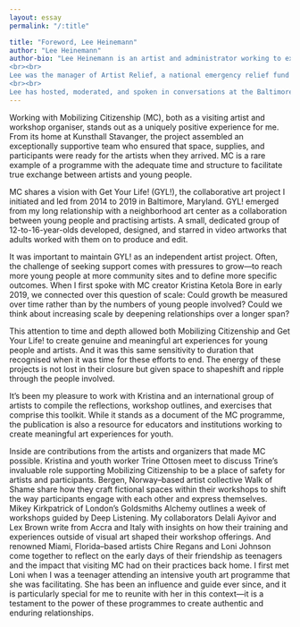 ```yaml
---
layout: essay
permalink: "/:title"

title: "Foreword, Lee Heinemann"
author: "Lee Heinemann"
author-bio: "Lee Heinemann is an artist and administrator working to expand opportunities for artists. In 2014, he founded Get Your Life!—a collaborative, youth-centred video production company that put practising artists to work producing projects written, designed, and directed by middle school students in Baltimore, Maryland. He worked as the Education Director of the Baltimore nomadic museum The Contemporary, which produced Get Your Life! in 2016 and 2017. Get Your Life! was in residence in the Baltimore Museum of Art with an exhibition, publication, and a series of public programs from 2018 to 2019.
<br><br>
Lee was the manager of Artist Relief, a national emergency relief fund that distributed over $23 million to artists at the beginning of the Covid-19 pandemic. He served as Initiatives Manager at United States Artists, contributing to the research, development, and administration of new resource programmes including Disability Futures and the Maxwell/Hanrahan Awards in Craft. He is now Program Director of the artist-led organization A Blade of Grass.
<br><br>
Lee has hosted, moderated, and spoken in conversations at the Baltimore School for the Arts, Creative Time Summit, and the DisUniversity lecture series in collaboration with Dis and the Baltimore Museum of Art. He has created programming for a range of cultural organizations including Oolite Arts and Kunsthall Stavanger and produced public artist commissions with the City of Miami Beach and the High Line, New York. He is a Presidential Scholar in the Arts and received a BFA in Interdisciplinary Sculpture from the Maryland Institute College of Art."
---
```


Working with Mobilizing Citizenship (MC), both as a visiting artist and workshop organiser, stands out as a uniquely positive experience for me. From its home at Kunsthall Stavanger, the project assembled an exceptionally supportive team who ensured that space, supplies, and participants were ready for the artists when they arrived. MC is a rare example of a programme with the adequate time and structure to facilitate true exchange between artists and young people.


MC shares a vision with Get Your Life! (GYL!), the collaborative art project I initiated and led from 2014 to 2019 in Baltimore, Maryland. GYL! emerged from my long relationship with a neighborhood art center as a collaboration between young people and practising artists. A small, dedicated group of 12-to-16-year-olds developed, designed, and starred in video artworks that adults worked with them on to produce and edit. 


It was important to maintain GYL! as an independent artist project. Often, the challenge of seeking support comes with pressures to grow—to reach more young people at more community sites and to define more specific outcomes. When I first spoke with MC creator Kristina Ketola Bore in early 2019, we connected over this question of scale: Could growth be measured over time rather than by the numbers of young people involved? Could we think about increasing scale by deepening relationships over a longer span? 


This attention to time and depth allowed both Mobilizing Citizenship and Get Your Life! to create genuine and meaningful art experiences for young people and artists. And it was this same  sensitivity to duration that recognised when it was time for these efforts to end. The energy of these projects is not lost in their closure but given space to shapeshift and ripple through the people involved. 


It’s been my pleasure to work with Kristina and an international group of artists to compile the reflections, workshop outlines, and exercises that comprise this toolkit. While it stands as a document of the MC programme, the publication is also a resource for educators and institutions working to create meaningful art experiences for youth. 


Inside are contributions from the artists and organizers that made MC possible. Kristina and youth worker Trine Ottosen meet to discuss Trine’s invaluable role supporting Mobilizing Citizenship to be a place of safety for artists and participants. Bergen, Norway–based artist collective Walk of Shame share how they craft fictional spaces within their workshops to shift the way participants engage with each other and express themselves. Mikey Kirkpatrick of London’s Goldsmiths Alchemy outlines a week of workshops guided by Deep Listening. My collaborators Delali Ayivor and Lex Brown write from Accra and Italy with insights on how their training and experiences outside of visual art shaped their workshop offerings. And renowned Miami, Florida–based artists Chire Regans and Loni Johnson come together to reflect on the early days of their friendship as teenagers and the impact that visiting MC had on their practices back home. I first met Loni when I was a teenager attending an intensive youth art programme that she was facilitating. She has been an influence and guide ever since, and it is particularly special for me to reunite with her in this context—it is a testament to the power of these programmes to create authentic and enduring relationships.
